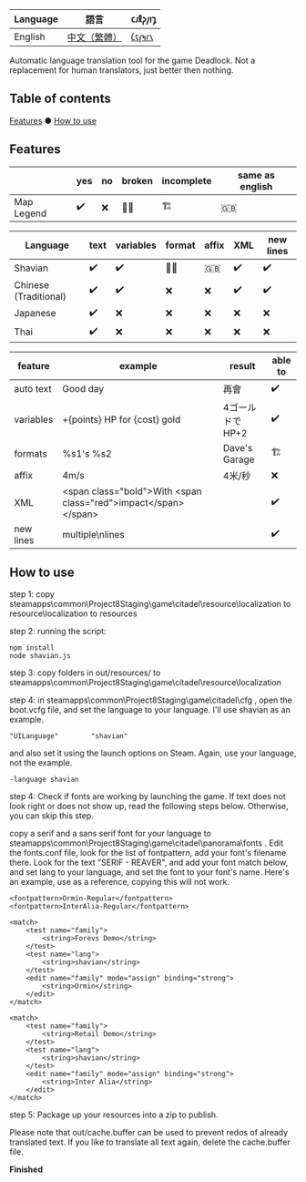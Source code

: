 | Language | 語言                           | 𐑤𐑨𐑙𐑜𐑢𐑦𐑡                      |
| -------- | ----------------------------- | --------------------------- |
| English | [中文（繁體）](readme.zh_Hant.md)| [𐑖𐑱𐑝𐑰𐑩𐑯](readme.en_Shaw.md) |

Automatic language translation tool for the game Deadlock. Not a replacement for human translators, just better then nothing.

## Table of contents

[Features](#features) ● [How to use](#how-to-use)

## Features

|            | yes | no   | broken | incomplete | same as english |
| ---------- | --- | ---- | ------ | ---------- | --------------- |
| Map Legend | ✔️ | ❌   | ⛓️‍💥    | 🏗️         | 🇬🇧              |

| Language              | text | variables | format | affix | XML | new lines |
| --------------------- | ---- | --------- | ------ | ----- | --- | --------- |
| Shavian               | ✔️  | ✔️        | ⛓️‍💥    | 🇬🇧    | ✔️  | ✔️       |
| Chinese (Traditional) | ✔️  | ✔️        | ❌    | ❌    | ✔️ | ✔️        |
| Japanese              | ✔️  | ❌        | ❌    | ❌    | ❌ | ❌        |
| Thai                  | ✔️  | ❌        | ❌    | ❌    | ❌ | ❌        |

|  feature  |   example                                                            | result         | able to |
| --------- | -------------------------------------------------------------------- | -------------- | ------- |
| auto text | Good day                                                             | 再會           | ✔️      |
| variables | +{points} HP for {cost} gold                                         | 4ゴールドでHP+2 | ✔️     |
| formats   | %s1's %s2                                                            | Dave's Garage  | 🏗️     |
| affix     | 4m/s                                                                 | 4米/秒         | ❌     |
| XML       | \<span class="bold"\>With \<span class="red"\>impact\</span>\</span> |                | ✔️     |
| new lines | multiple\nlines                                                      |                | ✔️     |

## How to use

step 1: copy steamapps\common\Project8Staging\game\citadel\resource\localization to resource\localization to resources

step 2: running the script:
```
npm install
node shavian.js
```

step 3: copy folders in out/resources/ to steamapps\common\Project8Staging\game\citadel\resource\localization

step 4: in steamapps\common\Project8Staging\game\citadel\cfg , open the boot.vcfg file, and set the language to your language. I'll use shavian as an example.
```
"UILanguage"		"shavian"
```
and also set it using the launch options on Steam. Again, use your language, not the example.
```
-language shavian
```

step 4: Check if fonts are working by launching the game. If text does not look right or does not show up, read the following steps below. Otherwise, you can skip this step.

copy a serif and a sans serif font for your language to steamapps\common\Project8Staging\game\citadel\panorama\fonts . Edit the fonts.conf file, look for the list of fontpattern, add your font's filename there. Look for the text "SERIF - REAVER", and add your font match below, and set lang to your language, and set the font to your font's name. Here's an example, use as a reference, copying this will not work.
```
<fontpattern>Ormin-Regular</fontpattern>
<fontpattern>InterAlia-Regular</fontpattern>

<match>
    <test name="family">
        <string>Forevs Demo</string>
    </test>
    <test name="lang">
        <string>shavian</string>
    </test>
    <edit name="family" mode="assign" binding="strong">
        <string>Ormin</string>
    </edit>
</match>

<match>
    <test name="family">
        <string>Retail Demo</string>
    </test>
    <test name="lang">
        <string>shavian</string>
    </test>
    <edit name="family" mode="assign" binding="strong">
        <string>Inter Alia</string>
    </edit>
</match>
```

step 5: Package up your resources into a zip to publish.

Please note that out/cache.buffer can be used to prevent redos of already translated text. If you like to translate all text again, delete the cache.buffer file.

**Finished**
